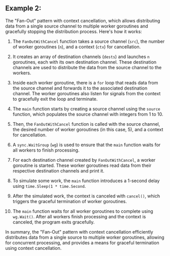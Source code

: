## Example 2:

The "Fan-Out" pattern with context cancellation, which allows distributing data from a single source channel to multiple worker goroutines and gracefully stopping the distribution process. Here's how it works:

1. The `FanOutWithCancel` function takes a source channel (`src`), the number of worker goroutines (`n`), and a context (`ctx`) for cancellation.

2. It creates an array of destination channels (`dests`) and launches `n` goroutines, each with its own destination channel. These destination channels are used to distribute the data from the source channel to the workers.

3. Inside each worker goroutine, there is a `for` loop that reads data from the source channel and forwards it to the associated destination channel. The worker goroutines also listen for signals from the context to gracefully exit the loop and terminate.

4. The `main` function starts by creating a source channel using the `source` function, which populates the source channel with integers from 1 to 10.

5. Then, the `FanOutWithCancel` function is called with the source channel, the desired number of worker goroutines (in this case, 5), and a context for cancellation.

6. A `sync.WaitGroup` (`wg`) is used to ensure that the `main` function waits for all workers to finish processing.

7. For each destination channel created by `FanOutWithCancel`, a worker goroutine is started. These worker goroutines read data from their respective destination channels and print it.

8. To simulate some work, the `main` function introduces a 1-second delay using `time.Sleep(1 * time.Second`.

9. After the simulated work, the context is canceled with `cancel()`, which triggers the graceful termination of worker goroutines.

10. The `main` function waits for all worker goroutines to complete using `wg.Wait()`. After all workers finish processing and the context is canceled, the program exits gracefully.

In summary, the "Fan-Out" pattern with context cancellation efficiently distributes data from a single source to multiple worker goroutines, allowing for concurrent processing, and provides a means for graceful termination using context cancellation.
